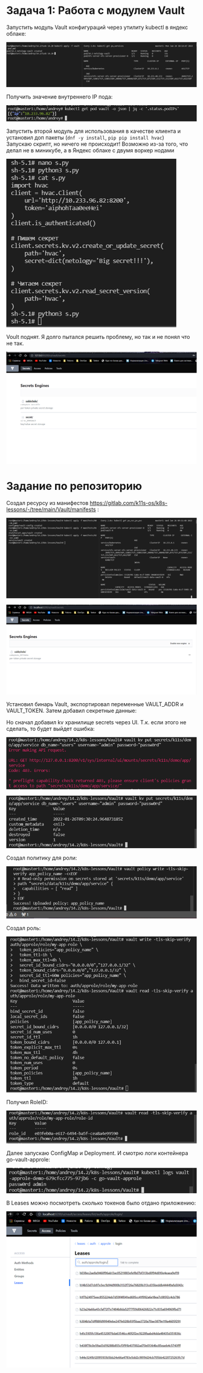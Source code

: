 # Задача 1: Работа с модулем Vault

Запустить модуль Vault конфигураций через утилиту kubectl в яндекс облаке:

![alt text](https://github.com/kiselev-it/devops/blob/main/task_14.2/png/11.PNG?raw=true)

Получить значение внутреннего IP пода:

![alt text](https://github.com/kiselev-it/devops/blob/main/task_14.2/png/12.PNG?raw=true)

Запустить второй модуль для использования в качестве клиента и установил доп пакеты (`dnf -y install`, `pip
pip install hvac`)  
Запускаю скрипт, но ничего не происходит! Возможно из-за того, что делал не в миникубе, а в Яндекс облаке с двумя воркер нодами

![alt text](https://github.com/kiselev-it/devops/blob/main/task_14.2/png/13.PNG?raw=true)

Voult поднят. Я долго пытался решить проблему, но так и не понял что не так.

![alt text](https://github.com/kiselev-it/devops/blob/main/task_14.2/png/14.PNG?raw=true)

# Задание по репозиторию

Создал ресурсу из манифестов https://gitlab.com/k11s-os/k8s-lessons/-/tree/main/Vault/manifests :

![alt text](https://github.com/kiselev-it/devops/blob/main/task_14.2/png/1.PNG?raw=true)

![alt text](https://github.com/kiselev-it/devops/blob/main/task_14.2/png/2.PNG?raw=true)


Установил бинарь Vault, экспортировал переменные VAULT_ADDR и VAULT_TOKEN. Затем добавил секретные данные:

Но сначал добавил kv хранилище secrets через UI. Т.к. если этого не сделать, то будет выйдет ошибка:

![alt text](https://github.com/kiselev-it/devops/blob/main/task_14.2/png/3.PNG?raw=true)

![alt text](https://github.com/kiselev-it/devops/blob/main/task_14.2/png/4.PNG?raw=true)

Создал политику для роли:

![alt text](https://github.com/kiselev-it/devops/blob/main/task_14.2/png/5.PNG?raw=true)

Создал роль:

![alt text](https://github.com/kiselev-it/devops/blob/main/task_14.2/png/6.PNG?raw=true)

Получил RoleID:

![alt text](https://github.com/kiselev-it/devops/blob/main/task_14.2/png/7.PNG?raw=true)

Далее запускаю ConfigMap и Deployment. И смотрю логи контейнера go-vault-approle:

![alt text](https://github.com/kiselev-it/devops/blob/main/task_14.2/png/8.PNG?raw=true)

В Leases можно посмотреть сколько токенов было отдано приложению:

![alt text](https://github.com/kiselev-it/devops/blob/main/task_14.2/png/9.PNG?raw=true)